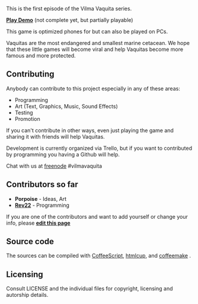 This is the first episode of the Vilma Vaquita series.

[**Play Demo**](http://vilmavaquita.github.io/The-Moon-is-sinking/game.html) (not complete yet, but partially playable)

This game is optimized phones for but can also be played on PCs.

Vaquitas are the most endangered and smallest marine cetacean.  We hope that these little games will become viral and help Vaquitas become more famous and more protected.

## Contributing

Anybody can contribute to this project especially in any of these areas:

* Programming
* Art (Text, Graphics, Music, Sound Effects)
* Testing
* Promotion

If you can't contribute in other ways, even just playing the game and sharing it with friends will help Vaquitas.

Development is currently organized via Trello, but if you want to contributed by programming you having a Github will help.

Chat with us at [freenode](http://freenode.org) #vilmavaquita

## Contributors so far

* **Porpoise** - Ideas, Art
* [**Rev22**](http://github.com/rev22)    - Programming

If you are one of the contributors and want to add yourself or change your info, please [**edit this page**](https://github.com/VilmaVaquita/The-Moon-is-sinking/edit/gh-pages/README.md)

## Source code

The sources can be compiled with [CoffeeScript](http://coffeescript.org), [htmlcup](http://rev22.github.io/htmlcup), and [coffeemake](http://rev22.github.io/coffeemake) .

## Licensing

Consult LICENSE and the individual files for copyright, licensing and autorship details.
